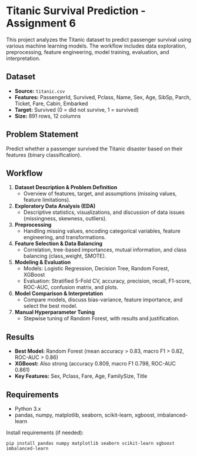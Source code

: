 # Titanic Survival Prediction - Assignment 6

This project analyzes the Titanic dataset to predict passenger survival using various machine learning models. The workflow includes data exploration, preprocessing, feature engineering, model training, evaluation, and interpretation.

## Dataset
- **Source:** `titanic.csv`
- **Features:** PassengerId, Survived, Pclass, Name, Sex, Age, SibSp, Parch, Ticket, Fare, Cabin, Embarked
- **Target:** Survived (0 = did not survive, 1 = survived)
- **Size:** 891 rows, 12 columns

## Problem Statement
Predict whether a passenger survived the Titanic disaster based on their features (binary classification).

## Workflow
1. **Dataset Description & Problem Definition**
   - Overview of features, target, and assumptions (missing values, feature limitations).
2. **Exploratory Data Analysis (EDA)**
   - Descriptive statistics, visualizations, and discussion of data issues (missingness, skewness, outliers).
3. **Preprocessing**
   - Handling missing values, encoding categorical variables, feature engineering, and transformations.
4. **Feature Selection & Data Balancing**
   - Correlation, tree-based importances, mutual information, and class balancing (class_weight, SMOTE).
5. **Modeling & Evaluation**
   - Models: Logistic Regression, Decision Tree, Random Forest, XGBoost
   - Evaluation: Stratified 5-Fold CV, accuracy, precision, recall, F1-score, ROC-AUC, confusion matrix, and plots.
6. **Model Comparison & Interpretation**
   - Compare models, discuss bias-variance, feature importance, and select the best model.
7. **Manual Hyperparameter Tuning**
   - Stepwise tuning of Random Forest, with results and justification.

## Results
- **Best Model:** Random Forest (mean accuracy > 0.83, macro F1 > 0.82, ROC-AUC > 0.86)
- **XGBoost:** Also strong (accuracy 0.809, macro F1 0.798, ROC-AUC 0.861)
- **Key Features:** Sex, Pclass, Fare, Age, FamilySize, Title

## Requirements
- Python 3.x
- pandas, numpy, matplotlib, seaborn, scikit-learn, xgboost, imbalanced-learn

Install requirements (if needed):
```
pip install pandas numpy matplotlib seaborn scikit-learn xgboost imbalanced-learn
```
